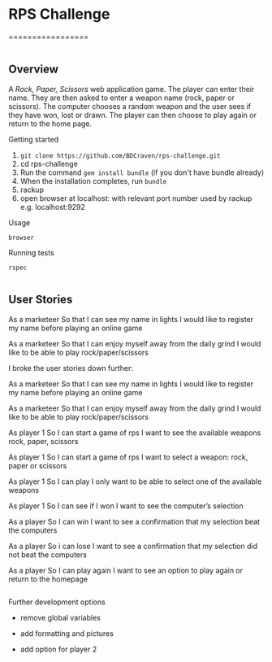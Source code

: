 # RPS Challenge
=================
```

```

Overview
---------
A _Rock, Paper, Scissors_ web application game. The player can enter their name. They are then asked to enter a weapon name (rock, paper or scissors). The computer chooses a random weapon and the user sees if they have won, lost or drawn. The player can then choose to play again or return to the home page.  

Getting started

1. `git clone https://github.com/BDCraven/rps-challenge.git`
2. cd rps-challenge
3. Run the command `gem install bundle` (if you don't have bundle already)
4. When the installation completes, run `bundle`
5. rackup
6. open browser at localhost: with relevant port number used by rackup e.g. localhost:9292

Usage

`browser`

Running tests

`rspec`


```

```


User Stories
----

As a marketeer
So that I can see my name in lights
I would like to register my name before playing an online game

As a marketeer
So that I can enjoy myself away from the daily grind
I would like to be able to play rock/paper/scissors

I broke the user stories down further:

As a marketeer
So that I can see my name in lights
I would like to register my name before playing an online game

As a marketeer
So that I can enjoy myself away from the daily grind
I would like to be able to play rock/paper/scissors

As player 1
So I can start a game of rps
I want to see the available weapons rock, paper, scissors

As player 1
So I can start a game of rps
I want to select a weapon: rock, paper or scissors

As player 1
So I can play
I only want to be able to select one of the available weapons

As player 1
So I can see if I won
I want to see the computer’s selection

As a player
So I can win
I want to see a confirmation that my selection beat the computers

As a player
So i can lose
I want to see a confirmation that my selection did not beat the computers

As a player
So I can play again
I want to see an option to play again or return to the homepage

```

```


Further development options

* remove global variables

* add formatting and pictures

* add option for player 2


```

```
